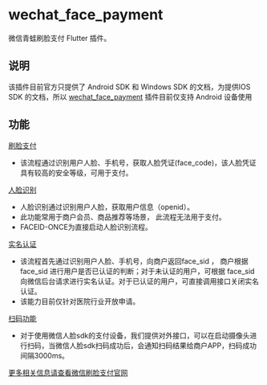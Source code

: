 # wechat_face_payment

微信青蛙刷脸支付 Flutter 插件。

## 说明
该插件目前官方只提供了 Android SDK 和 Windows SDK  的文档，为提供IOS SDK 的文档，所以 [wechat_face_payment](https://github.com/hqwlkj/wechat_face_payment.git)  插件目前仅支持 Android 设备使用

## 功能
[刷脸支付](https://pay.weixin.qq.com/wiki/doc/wxfacepay/develop/android/facepay.html)
    <ul>
       <li>该流程通过识别用户人脸、手机号，获取人脸凭证(face_code)，该人脸凭证具有较高的安全等级，可用于支付。</li>
    </ul>
    
[人脸识别](https://pay.weixin.qq.com/wiki/doc/wxfacepay/develop/android/faceuser.html) 
    <ul>
       <li>人脸识别通过识别用户人脸，获取用户信息（openid）。</li>
       <li>此功能常用于商户会员、商品推荐等场景， 此流程无法用于支付。</li>
       <li>FACEID-ONCE为直接启动人脸识别流程。</li>
    </ul>

[实名认证](https://pay.weixin.qq.com/wiki/doc/wxfacepay/develop/android/sid.html)
    <ul>
       <li>该流程首先通过识别用户人脸、手机号，向商户返回face_sid ， 商户根据 face_sid 进行用户是否已认证的判断；对于未认证的用户，可根据 face_sid 向微信后台请求进行实名认证。对于已认证的用户，可直接调用接口关闭实名认证。</li>
       <li>该能力目前仅针对医院行业开放申请。</li>
    </ul>
    
[扫码功能](https://pay.weixin.qq.com/wiki/doc/wxfacepay/develop/android/scancode.html)
    <ul>
       <li>对于使用微信人脸sdk的支付设备，我们提供对外接口，可以在启动摄像头进行扫码，当微信人脸sdk扫码成功后，会通知扫码结果给商户APP，扫码成功间隔3000ms。</li>
    </ul>
    
    
[更多相关信息请查看微信刷脸支付官网](https://pay.weixin.qq.com/wiki/doc/wxfacepay/)